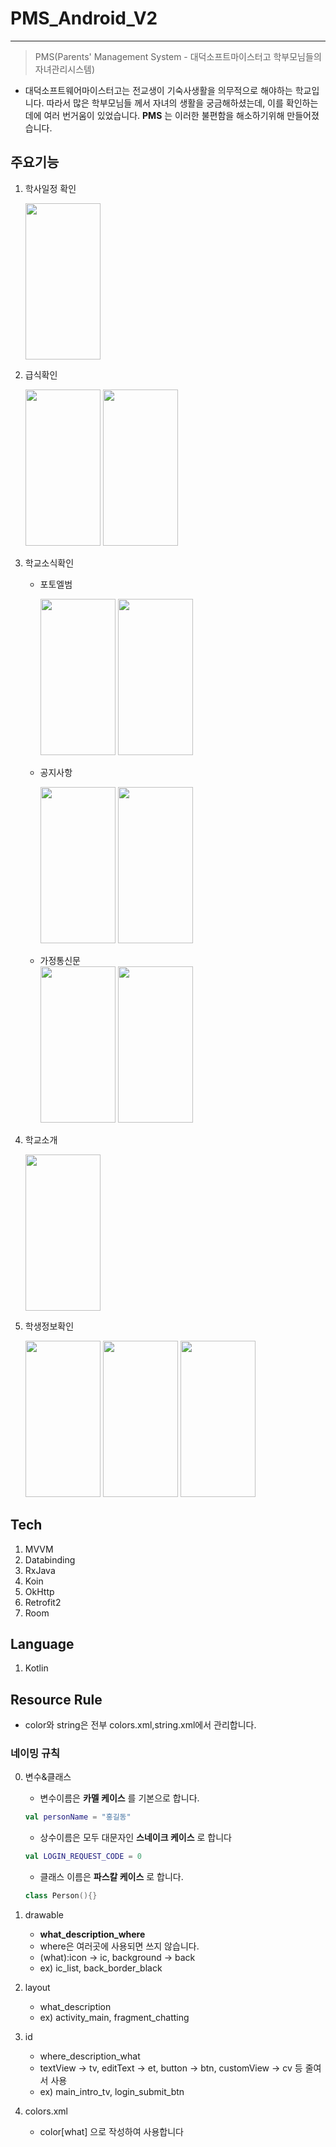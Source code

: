 # PMS_Android_V2

***

> PMS(Parents' Management System - 대덕소프트마이스터고 학부모님들의 자녀관리시스템)

* 대덕소프트웨어마이스터고는 전교생이 기숙사생활을 의무적으로 해야하는 학교입니다. 따라서 많은 학부모님들 께서 자녀의 생활을 궁금해하셨는데, 이를 확인하는데에 여러 번거움이 있었습니다.
__PMS__ 는 이러한 불편함을 해소하기위해 만들어졌습니다.
## 주요기능
1. 학사일정 확인

    <img src="https://user-images.githubusercontent.com/67100819/132100410-adf35f5a-cf09-476c-97e8-058c472b7f2f.jpg" width="120" height="250">
2. 급식확인

    <img src="https://user-images.githubusercontent.com/67100819/132100438-8fa9185b-6437-4ead-9e9f-30e1b8ef77c9.jpg" width="120" height="250">
    <img src="https://user-images.githubusercontent.com/67100819/132100442-ce7c4b7a-77b1-4e26-a407-6fbd37e2cb9d.jpg" width="120" height="250">
3. 학교소식확인

    * 포토엘범
    
       <img src="https://user-images.githubusercontent.com/67100819/132100564-3adb5842-ee5d-4498-b8b9-65333bdbed34.jpg" width="120" height="250">
       <img src="https://user-images.githubusercontent.com/67100819/132990816-07ce1331-023c-49b9-8874-73b945e8bf7c.jpg" width="120" height="250">
    
    * 공지사항

       <img src="https://user-images.githubusercontent.com/67100819/132100590-de4250a7-15e3-4517-8e09-1818710bad4d.jpg" width="120" height="250">
       <img src="https://user-images.githubusercontent.com/67100819/132990821-7b8bcb83-6bbe-4d6a-990a-cd8db0eee84c.jpg" width="120" height="250">

    * 가정통신문   
       <img src="https://user-images.githubusercontent.com/67100819/132100595-3eb5befb-935a-4c1b-815f-c70893ea6c3f.jpg" width="120" height="250">
       <img src="https://user-images.githubusercontent.com/67100819/132990823-92df64c3-aa97-4e8a-82e7-e233a85872c7.jpg" width="120" height="250">
    
    

4. 학교소개

    <img src="https://user-images.githubusercontent.com/67100819/132100618-5037eeaf-eae0-454c-a297-cd47f0bf5e14.jpg" width="120" height="250">
5. 학생정보확인

    <img src="https://user-images.githubusercontent.com/67100819/132100629-50257e24-dba7-4e1d-90de-1ed8ebeedf84.jpg" width="120" height="250">
    <img src="https://user-images.githubusercontent.com/67100819/132100643-e55d846a-0069-494c-91b4-8a6c1d108ee3.jpg" width="120" height="250">
    <img src="https://user-images.githubusercontent.com/67100819/132100653-9cc7efcf-ff58-4e3b-b2fc-54856bc39218.jpg" width="120" height="250">
## Tech
1. MVVM
2. Databinding
3. RxJava
4. Koin
5. OkHttp
6. Retrofit2
7. Room
## Language
1. Kotlin
## Resource Rule
* color와 string은 전부 colors.xml,string.xml에서 관리합니다.
### 네이밍 규칙
0. 변수&클래스
    * 변수이름은 __카멜 케이스__ 를 기본으로 합니다.
    ```kotlin
    val personName = "홍길동"
    ```
    * 상수이름은 모두 대문자인 __스네이크 케이스__ 로 합니다
    ```kotlin
    val LOGIN_REQUEST_CODE = 0
    ```
    * 클래스 이름은 __파스칼 케이스__ 로 합니다.
    ```kotlin
    class Person(){}
    ```

1. drawable
    * __what_description_where__
    * where은 여러곳에 사용되면 쓰지 않습니다.
    * (what):icon -> ic, background -> back
    * ex) ic_list, back_border_black

2. layout
    * what_description
    * ex) activity_main, fragment_chatting

3. id
    * where_description_what
    * textView -> tv, editText -> et, button -> btn, customView -> cv 등 줄여서 사용
    * ex) main_intro_tv, login_submit_btn

4. colors.xml
    * color[what] 으로 작성하여 사용합니다

